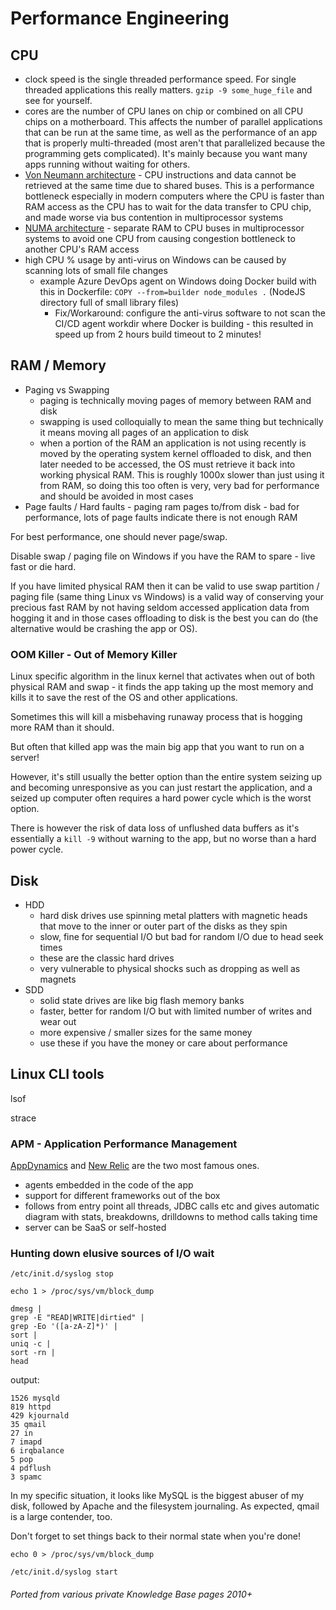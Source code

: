 # Performance Engineering

<!-- INDEX_START -->
<!-- INDEX_END -->

## CPU

- clock speed is the single threaded performance speed. For single threaded applications this really matters. `gzip -9 some_huge_file` and see for yourself.
- cores are the number of CPU lanes on chip or combined on all CPU chips on a motherboard. This affects the number of parallel applications that can be run at the same time, as well as the performance of an app that is properly multi-threaded (most aren't that parallelized because the programming gets complicated). It's mainly because you want many apps running without waiting for others.
- [Von Neumann architecture](https://en.wikipedia.org/wiki/Von_Neumann_architecture) - CPU instructions and data cannot be retrieved at the same time due to shared buses. This is a performance bottleneck especially in modern computers where the CPU is faster than RAM access as the CPU has to wait for the data transfer to CPU chip, and made worse via bus contention in multiprocessor systems
- [NUMA architecture](https://en.wikipedia.org/wiki/Non-uniform_memory_access) - separate RAM to CPU buses in multiprocessor systems to avoid one CPU from causing congestion bottleneck to another CPU's RAM access
- high CPU % usage by anti-virus on Windows can be caused by scanning lots of small file changes
  - example Azure DevOps agent on Windows doing Docker build with this in Dockerfile: `COPY --from=builder node_modules .` (NodeJS directory full of small library files)
    - Fix/Workaround: configure the anti-virus software to not scan the CI/CD agent workdir where Docker is building - this resulted in speed up from 2 hours build timeout to 2 minutes!

## RAM / Memory

- Paging vs Swapping
  - paging is technically moving pages of memory between RAM and disk
  - swapping is used colloquially to mean the same thing but technically it means moving all pages of an application to disk
  - when a portion of the RAM an application is not using recently is moved by the operating system kernel offloaded to disk, and then later needed to be accessed, the OS must retrieve it back into working physical RAM. This is roughly 1000x slower than just using it from RAM, so doing this too often is very, very bad for performance and should be avoided in most cases
- Page faults / Hard faults - paging ram pages to/from disk - bad for performance, lots of page faults indicate there is not enough RAM

For best performance, one should never page/swap.

Disable swap / paging file on Windows if you have the RAM to spare - live fast or die hard.

If you have limited physical RAM then it can be valid to use swap partition / paging file (same thing Linux vs Windows) is a valid way of conserving your precious fast RAM by not having seldom accessed application data from hogging it and in those cases offloading to disk is the best you can do (the alternative would be crashing the app or OS).

### OOM Killer - Out of Memory Killer

Linux specific algorithm in the linux kernel that activates when out of both physical RAM and swap - it finds the app taking up the most memory and kills it to save the rest of the OS and other applications.

Sometimes this will kill a misbehaving runaway process that is hogging more RAM than it should.

But often that killed app was the main big app that you want to run on a server!

However, it's still usually the better option than the entire system seizing up and becoming unresponsive as you can just restart the application, and a seized up computer often requires a hard power cycle which is the worst option.

There is however the risk of data loss of unflushed data buffers as it's essentially a `kill -9` without warning to the app, but no worse than a hard power cycle.

## Disk

- HDD
  - hard disk drives use spinning metal platters with magnetic heads that move to the inner or outer part of the disks as they spin
  - slow, fine for sequential I/O but bad for random I/O due to head seek times
  - these are the classic hard drives
  - very vulnerable to physical shocks such as dropping as well as magnets
- SDD
  - solid state drives are like big flash memory banks
  - faster, better for random I/O but with limited number of writes and wear out
  - more expensive / smaller sizes for the same money
  - use these if you have the money or care about performance

## Linux CLI tools

lsof

strace


### APM - Application Performance Management

[AppDynamics](https://www.appdynamics.com/) and [New Relic](https://newrelic.com/) are the two most famous ones.

- agents embedded in the code of the app
- support for different frameworks out of the box
- follows from entry point all threads, JDBC calls etc and gives automatic diagram with stats, breakdowns, drilldowns to method calls taking time
- server can be SaaS or self-hosted

### Hunting down elusive sources of I/O wait

```shell
/etc/init.d/syslog stop
```
```shell
echo 1 > /proc/sys/vm/block_dump
```

```shell
dmesg |
grep -E "READ|WRITE|dirtied" |
grep -Eo '([a-zA-Z]*)' |
sort |
uniq -c |
sort -rn |
head
```

output:

```
1526 mysqld
819 httpd
429 kjournald
35 qmail
27 in
7 imapd
6 irqbalance
5 pop
4 pdflush
3 spamc
```

In my specific situation, it looks like MySQL is the biggest abuser of my disk, followed by Apache and the filesystem journaling. As expected, qmail is a large contender, too.

Don't forget to set things back to their normal state when you're done!

```shell
echo 0 > /proc/sys/vm/block_dump
```

```shell
/etc/init.d/syslog start
```

###### Ported from various private Knowledge Base pages 2010+
